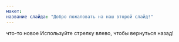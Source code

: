 ```yaml
---
макет: 
название слайда: "Добро пожаловать на наш второй слайд!"
---
```

что-то новое
Используйте стрелку влево, чтобы вернуться назад!
